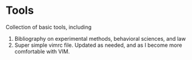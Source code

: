 # Tools

Collection of basic tools, including 

1. Bibliography on experimental methods, behavioral sciences, and law
2. Super simple vimrc file. Updated as needed, and as I become more comfortable with VIM.

